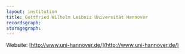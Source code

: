 ```yaml
---
layout: institution
title: Gottfried Wilhelm Leibniz Universität Hannover
recordsgraph: 
storagegraph: 
---
```


Website: [http://www.uni-hannover.de/](http://www.uni-hannover.de/)
